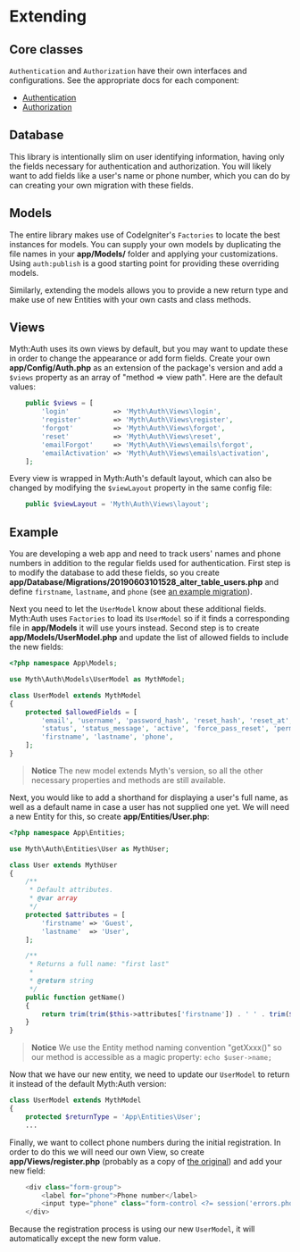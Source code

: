 # Extending

## Core classes

`Authentication` and `Authorization` have their own interfaces and configurations. See the
appropriate docs for each component:
* [Authentication](/docs/authentication.md)
* [Authorization](/docs/authorization.md)

## Database

This library is intentionally slim on user identifying information, having only the fields necessary for
authentication and authorization. You will likely want to add fields like a user's name or phone number,
which you can do by can creating your own migration with these fields.

## Models

The entire library makes use of CodeIgniter's `Factories` to locate the best instances for models.
You can supply your own models by duplicating the file names in your **app/Models/** folder
and applying your customizations. Using `auth:publish` is a good starting point for providing these
overriding models.

Similarly, extending the models allows you to provide a new return type and make use of new
Entities with your own casts and class methods.

## Views

Myth:Auth uses its own views by default, but you may want to update these in order to change
the appearance or add form fields. Create your own **app/Config/Auth.php** as an extension
of the package's version and add a `$views` property as an array of "method => view path".
Here are the default values:

```php
	public $views = [
		'login'		      => 'Myth\Auth\Views\login',
		'register'		  => 'Myth\Auth\Views\register',
		'forgot'		  => 'Myth\Auth\Views\forgot',
		'reset'		      => 'Myth\Auth\Views\reset',
		'emailForgot'	  => 'Myth\Auth\Views\emails\forgot',
		'emailActivation' => 'Myth\Auth\Views\emails\activation',
	];
```

Every view is wrapped in Myth:Auth's default layout, which can also be changed by modifying
the `$viewLayout` property in the same config file:

```php
	public $viewLayout = 'Myth\Auth\Views\layout';
```

## Example

You are developing a web app and need to track users' names and phone numbers in addition
to the regular fields used for authentication. First step is to modify the database to
add these fields, so you create **app/Database/Migrations/20190603101528_alter_table_users.php**
and define `firstname`, `lastname`, and `phone`
(see [an example migration](../examples/20190603101528_alter_table_users.php)).

Next you need to let the `UserModel` know about these additional fields. Myth:Auth uses
`Factories` to load its `UserModel` so if it finds a corresponding file in **app/Models** it
will use yours instead. Second step is to create **app/Models/UserModel.php** and update the
list of allowed fields to include the new fields:

```php
<?php namespace App\Models;

use Myth\Auth\Models\UserModel as MythModel;

class UserModel extends MythModel
{
    protected $allowedFields = [
        'email', 'username', 'password_hash', 'reset_hash', 'reset_at', 'reset_expires', 'activate_hash',
        'status', 'status_message', 'active', 'force_pass_reset', 'permissions', 'deleted_at',
        'firstname', 'lastname', 'phone',
    ];
}
```

> **Notice** The new model extends Myth's version, so all the other necessary properties and methods are still available.

Next, you would like to add a shorthand for displaying a user's full name, as well as a
default name in case a user has not supplied one yet. We will need a new Entity for this,
so create **app/Entities/User.php**:

```php
<?php namespace App\Entities;

use Myth\Auth\Entities\User as MythUser;

class User extends MythUser
{
    /**
     * Default attributes.
     * @var array
     */
    protected $attributes = [
    	'firstname' => 'Guest',
    	'lastname'  => 'User',
    ];

	/**
	 * Returns a full name: "first last"
	 *
	 * @return string
	 */
	public function getName()
	{
		return trim(trim($this->attributes['firstname']) . ' ' . trim($this->attributes['lastname']));
	}
}
```

> **Notice** We use the Entity method naming convention "getXxxx()" so our method is accessible as a magic property: `echo $user->name;`

Now that we have our new entity, we need to update our `UserModel` to return it instead of the
default Myth:Auth version:

```php
class UserModel extends MythModel
{
    protected $returnType = 'App\Entities\User';
	...
```

Finally, we want to collect phone numbers during the initial registration. In order to do this
we will need our own View, so create **app/Views/register.php** (probably as a copy of
[the original](/src/Views/register.php)) and add your new field:

```php
	<div class="form-group">
		<label for="phone">Phone number</label>
		<input type="phone" class="form-control <?= session('errors.phone') ? 'is-invalid' : '' ?>" name="phone" placeholder="Phone number" value="<?= old('phone') ?>">
	</div>
```

Because the registration process is using our new `UserModel`, it will automatically except
the new form value.

